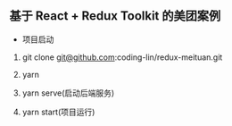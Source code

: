 ## 基于 React + Redux Toolkit 的美团案例

- 项目启动

1. git clone git@github.com:coding-lin/redux-meituan.git

2. yarn

3. yarn serve(启动后端服务)

4. yarn start(项目运行)